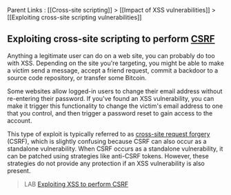 Parent Links : [[Cross-site scripting]] > [[Impact of XSS vulnerabilities]] > [[Exploiting cross-site scripting vulnerabilities]]     

## Exploiting cross-site scripting to perform [CSRF](https://portswigger.net/web-security/csrf)
  
Anything a legitimate user can do on a web site, you can probably do too with XSS. Depending on the site you're targeting, you might be able to make a victim send a message, accept a friend request, commit a backdoor to a source code repository, or transfer some Bitcoin.  
  
Some websites allow logged-in users to change their email address without re-entering their password. If you've found an XSS vulnerability, you can make it trigger this functionality to change the victim's email address to one that you control, and then trigger a password reset to gain access to the account.  
  
This type of exploit is typically referred to as [cross-site request forgery](https://portswigger.net/web-security/csrf) (CSRF), which is slightly confusing because CSRF can also occur as a standalone vulnerability. When CSRF occurs as a standalone vulnerability, it can be patched using strategies like anti-CSRF tokens. However, these strategies do not provide any protection if an XSS vulnerability is also present.  
  
>LAB [Exploiting XSS to perform CSRF](https://portswigger.net/web-security/cross-site-scripting/exploiting/lab-perform-csrf)